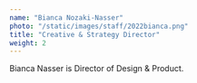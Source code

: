 ```yaml
---
name: "Bianca Nozaki-Nasser"
photo: "/static/images/staff/2022bianca.png"
title: "Creative & Strategy Director"
weight: 2
---
```

Bianca Nasser is Director of Design & Product.
